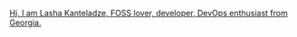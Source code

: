 [Hi, I am Lasha Kanteladze, FOSS lover, developer, DevOps enthusiast from Georgia.](https://linktree.com/dakyskye)
